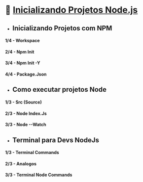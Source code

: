 # 🎯 <u>Inicializando Projetos Node.js</u>
* ## Inicializando Projetos com NPM

#### 1/4 - Workspace

#### 2/4 - Npm Init

#### 3/4 - Npm Init -Y

#### 4/4 - Package.Json

* ## Como executar projetos Node

#### 1/3 - Src (Source)

#### 2/3 - Node Index.Js

#### 3/3 - Node --Watch

* ## Terminal para Devs NodeJs

#### 1/3 - Terminal Commands

#### 2/3 - Analogos

#### 3/3 - Terminal Node Commands